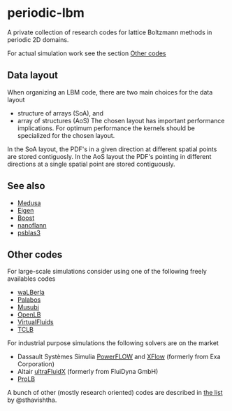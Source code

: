 # periodic-lbm

A private collection of research codes for lattice Boltzmann methods in periodic 2D domains.

For actual simulation work see the section [Other codes](/other_codes)

## Data layout 

When organizing an LBM code, there are two main choices for the data layout
- structure of arrays (SoA), and
- array of structures (AoS)
The chosen layout has important performance implications. 
For optimum performance the kernels should be specialized for the chosen layout. 

In the SoA layout, the PDF's in a given direction at different spatial points are stored contiguosly. 
In the AoS layout the PDF's pointing in different directions at a single spatial point are stored contiguously.

## See also

- [Medusa](https://e6.ijs.si/medusa/wiki/index.php/Medusa)
- [Eigen](http://eigen.tuxfamily.org/index.php?title=Main_Page)
- [Boost](https://www.boost.org/)
- [nanoflann](https://github.com/jlblancoc/nanoflann)
- [psblas3](https://github.com/sfilippone/psblas3)

## Other codes

For large-scale simulations consider using one of the following freely availables codes
* [waLBerla](https://walberla.net/)
* [Palabos](https://palabos.unige.ch/)
* [Musubi](https://geb.inf.tu-dresden.de/doxy/musubi/index.html)
* [OpenLB](https://www.openlb.net/)
* [VirtualFluids](https://git.rz.tu-bs.de/irmb/virtualfluids)
* [TCLB](https://github.com/CFD-GO/TCLB)

For industrial purpose simulations the following solvers are on the market
* Dassault Systèmes Simulia [PowerFLOW](https://www.3ds.com/products-services/simulia/products/powerflow/) and [XFlow](https://www.3ds.com/products-services/simulia/products/xflow/) (formerly from Exa Corporation)
* Altair [ultraFluidX](https://www.altair.com/altair-cfd-capabilities/#lbm) (formerly from FluiDyna GmbH)
* [ProLB](http://www.prolb-cfd.com/)

A bunch of other (mostly research oriented) codes are described in [the list](https://github.com/sthavishtha/list-lattice-Boltzmann-codes) by @sthavishtha.
